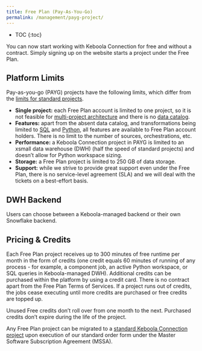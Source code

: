 ```yaml
---
title: Free Plan (Pay-As-You-Go)
permalink: /management/payg-project/
---
```


* TOC
{:toc}

You can now start working with Keboola Connection for free and without a contract. 
Simply signing up on the website starts a project under the Free Plan.

## Platform Limits
Pay-as-you-go (PAYG) projects have the following limits, which differ from the [limits for standard projects](/management/project/limits/).

- **Single project:** each Free Plan account is limited to one project, so it is not feasible for [multi-project architecture](/catalog/multi-project/) and there is no [data catalog](/catalog/).
- **Features:** apart from the absent data catalog, and transformations being limited to [SQL](/transformations/snowflake-plain/) and [Python](/transformations/python-plain/), all features are available to Free Plan account holders. There is no limit to the number of sources, orchestrations, etc.
- **Performance:** a Keboola Connection project in PAYG is limited to an xsmall data warehouse (DWH) (half the speed of standard projects) and doesn’t allow for Python workspace sizing.
- **Storage:** a Free Plan project is limited to 250 GB of data storage.
- **Support:** while we strive to provide great support even under the Free Plan, there is no service-level agreement (SLA) and we will deal with the tickets on a best-effort basis. 

## DWH Backend
Users can choose between a Keboola-managed backend or their own Snowflake backend.

## Pricing & Credits
Each Free Plan project receives up to 300 minutes of free runtime per month in the form of credits (one credit
equals 60 minutes of running of any process - for example, a component job, an active Python workspace, 
or SQL queries in Keboola-managed DWH). Additional credits can be purchased within the platform by using 
a credit card. There is no contract apart from the Free Plan Terms of Services. If a project runs out of credits, 
the jobs cease executing until more credits are purchased or free credits are topped up.

Unused Free credits don’t roll over from one month to the next. Purchased credits don’t expire during the life of the project.

Any Free Plan project can be migrated to a  [standard Keboola Connection project](/management/project/) 
upon execution of our standard order form under the Master Software Subscription Agreement (MSSA).
